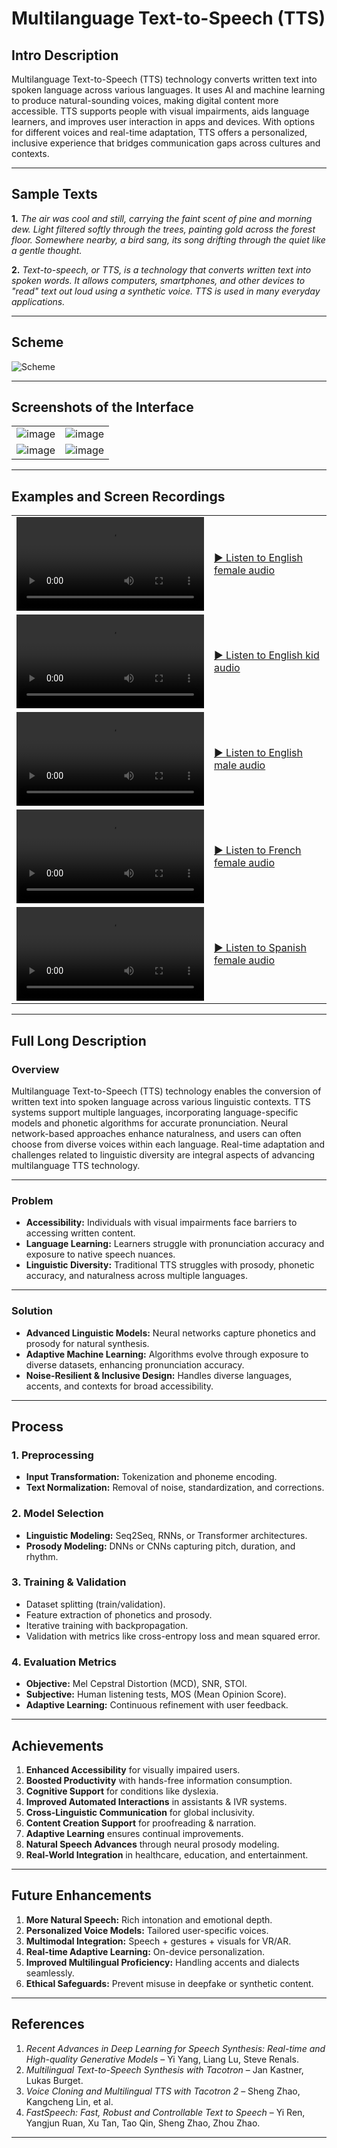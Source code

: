 # Multilanguage Text-to-Speech (TTS)

## Intro Description
Multilanguage Text-to-Speech (TTS) technology converts written text into spoken language across various languages. It uses AI and machine learning to produce natural-sounding voices, making digital content more accessible. TTS supports people with visual impairments, aids language learners, and improves user interaction in apps and devices. With options for different voices and real-time adaptation, TTS offers a personalized, inclusive experience that bridges communication gaps across cultures and contexts.

---

## Sample Texts
**1.** *The air was cool and still, carrying the faint scent of pine and morning dew. Light filtered softly through the trees, painting gold across the forest floor. Somewhere nearby, a bird sang, its song drifting through the quiet like a gentle thought.*

**2.** *Text-to-speech, or TTS, is a technology that converts written text into spoken words. It allows computers, smartphones, and other devices to "read" text out loud using a synthetic voice. TTS is used in many everyday applications.*

---

## Scheme

<img src="./img/img-1.png" alt="Scheme">

---

## Screenshots of the Interface

<table>
    <tbody>
        <tr>
            <td><img src="./img/img-2.png" alt="image"></td>
            <td><img src="./img/img-3.png" alt="image"></td>
        </tr>
        <tr>
            <td><img src="./img/img-4.png" alt="image"></td>
            <td><img src="./img/img-5.png" alt="image"></td>
        </tr>
    </tbody>
</table>

---

## Examples and Screen Recordings

<table>
<tbody>
<tr>
<td>
<video src=" " controls preload>
Your browser does not support the video tag.
</video>
</td>
<td>

[▶️ Listen to English female audio](https://raw.githubusercontent.com/hakcats/ai-text-to-speech-multilanguage-tts-neural-network-voice-synthesis-tool/master/audio/1.mp3)

</td>
</tr>
<tr>
<td>
<video src=" " controls preload>
Your browser does not support the video tag.
</video>
</td>
<td>

[▶️ Listen to English kid audio](https://raw.githubusercontent.com/hakcats/ai-text-to-speech-multilanguage-tts-neural-network-voice-synthesis-tool/master/audio/2.mp3)

</td>
</tr>
<tr>
<td>
<video src=" " controls preload>
Your browser does not support the video tag.
</video>
</td>
<td>

[▶️ Listen to English male audio](https://raw.githubusercontent.com/hakcats/ai-text-to-speech-multilanguage-tts-neural-network-voice-synthesis-tool/master/audio/3.mp3)

</td>
</tr>
<tr>
<td>
<video src=" " controls preload>
Your browser does not support the video tag.
</video>
</td>
<td>

[▶️ Listen to French female audio](https://raw.githubusercontent.com/hakcats/ai-text-to-speech-multilanguage-tts-neural-network-voice-synthesis-tool/master/audio/4.mp3)

</td>
</tr>
<tr>
<td>
<video src=" " controls preload>
Your browser does not support the video tag.
</video>
</td>
<td>

[▶️ Listen to Spanish female audio](https://raw.githubusercontent.com/hakcats/ai-text-to-speech-multilanguage-tts-neural-network-voice-synthesis-tool/master/audio/5.mp3)

</td>
</tr>
</tbody>
</table>

---

## Full Long Description

### Overview
Multilanguage Text-to-Speech (TTS) technology enables the conversion of written text into spoken language across various linguistic contexts. TTS systems support multiple languages, incorporating language-specific models and phonetic algorithms for accurate pronunciation. Neural network-based approaches enhance naturalness, and users can often choose from diverse voices within each language. Real-time adaptation and challenges related to linguistic diversity are integral aspects of advancing multilanguage TTS technology.

---

### Problem
- **Accessibility:** Individuals with visual impairments face barriers to accessing written content.
- **Language Learning:** Learners struggle with pronunciation accuracy and exposure to native speech nuances.
- **Linguistic Diversity:** Traditional TTS struggles with prosody, phonetic accuracy, and naturalness across multiple languages.

---

### Solution
- **Advanced Linguistic Models:** Neural networks capture phonetics and prosody for natural synthesis.
- **Adaptive Machine Learning:** Algorithms evolve through exposure to diverse datasets, enhancing pronunciation accuracy.
- **Noise-Resilient & Inclusive Design:** Handles diverse languages, accents, and contexts for broad accessibility.

---

## Process

### 1. Preprocessing
- **Input Transformation:** Tokenization and phoneme encoding.
- **Text Normalization:** Removal of noise, standardization, and corrections.

### 2. Model Selection
- **Linguistic Modeling:** Seq2Seq, RNNs, or Transformer architectures.
- **Prosody Modeling:** DNNs or CNNs capturing pitch, duration, and rhythm.

### 3. Training & Validation
- Dataset splitting (train/validation).
- Feature extraction of phonetics and prosody.
- Iterative training with backpropagation.
- Validation with metrics like cross-entropy loss and mean squared error.

### 4. Evaluation Metrics
- **Objective:** Mel Cepstral Distortion (MCD), SNR, STOI.
- **Subjective:** Human listening tests, MOS (Mean Opinion Score).
- **Adaptive Learning:** Continuous refinement with user feedback.

---

## Achievements
1. **Enhanced Accessibility** for visually impaired users.
2. **Boosted Productivity** with hands-free information consumption.
3. **Cognitive Support** for conditions like dyslexia.
4. **Improved Automated Interactions** in assistants & IVR systems.
5. **Cross-Linguistic Communication** for global inclusivity.
6. **Content Creation Support** for proofreading & narration.
7. **Adaptive Learning** ensures continual improvements.
8. **Natural Speech Advances** through neural prosody modeling.
9. **Real-World Integration** in healthcare, education, and entertainment.

---

## Future Enhancements
1. **More Natural Speech:** Rich intonation and emotional depth.
2. **Personalized Voice Models:** Tailored user-specific voices.
3. **Multimodal Integration:** Speech + gestures + visuals for VR/AR.
4. **Real-time Adaptive Learning:** On-device personalization.
5. **Improved Multilingual Proficiency:** Handling accents and dialects seamlessly.
6. **Ethical Safeguards:** Prevent misuse in deepfake or synthetic content.

---

## References
1. *Recent Advances in Deep Learning for Speech Synthesis: Real-time and High-quality Generative Models* – Yi Yang, Liang Lu, Steve Renals.
2. *Multilingual Text-to-Speech Synthesis with Tacotron* – Jan Kastner, Lukas Burget.
3. *Voice Cloning and Multilingual TTS with Tacotron 2* – Sheng Zhao, Kangcheng Lin, et al.
4. *FastSpeech: Fast, Robust and Controllable Text to Speech* – Yi Ren, Yangjun Ruan, Xu Tan, Tao Qin, Sheng Zhao, Zhou Zhao.

---
